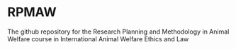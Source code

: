 # RPMAW
The github repository for the Research Planning and Methodology in Animal Welfare course in International Animal Welfare Ethics and Law
